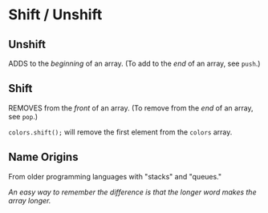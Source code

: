 # Shift / Unshift

## Unshift

ADDS to the *beginning* of an array. (To add to the *end* of an array, see `push`.)

## Shift

REMOVES from the *front* of an array. (To remove from the *end* of an array, see `pop`.)

`colors.shift();` will remove the first element from the `colors` array.

## Name Origins

From older programming languages with "stacks" and "queues."

*An easy way to remember the difference is that the longer word makes the array longer.*